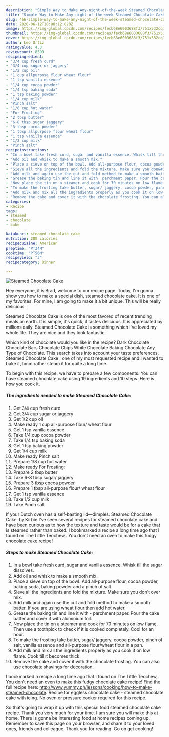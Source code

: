 ```yaml
---
description: "Simple Way to Make Any-night-of-the-week Steamed Chocolate Cake"
title: "Simple Way to Make Any-night-of-the-week Steamed Chocolate Cake"
slug: 466-simple-way-to-make-any-night-of-the-week-steamed-chocolate-cake
date: 2020-06-12T18:00:12.020Z
image: https://img-global.cpcdn.com/recipes/fecb68e6003688f3/751x532cq70/steamed-chocolate-cake-recipe-main-photo.jpg
thumbnail: https://img-global.cpcdn.com/recipes/fecb68e6003688f3/751x532cq70/steamed-chocolate-cake-recipe-main-photo.jpg
cover: https://img-global.cpcdn.com/recipes/fecb68e6003688f3/751x532cq70/steamed-chocolate-cake-recipe-main-photo.jpg
author: Leo Ortiz
ratingvalue: 4.3
reviewcount: 8599
recipeingredient:
- "3/4 cup fresh curd"
- "3/4 cup sugar or jaggery"
- "1/2 cup oil"
- "1 cup allpurpose flour wheat flour"
- "1 tsp vanilla essence"
- "1/4 cup cocoa powder"
- "1/4 tsp baking soda"
- "1 tsp baking powder"
- "1/4 cup milk"
- "Pinch salt"
- "1/8 cup hot water"
- "For Frosting"
- "2 tbsp butter"
- "6-8 tbsp sugar jaggery"
- "3 tbsp cocoa powder"
- "1 tbsp allpurpose flour wheat flour"
- "1 tsp vanilla essence"
- "1/2 cup milk"
- "Pinch salt"
recipeinstructions:
- "In a bowl take fresh curd, sugar and vanilla essence. Whisk till the sugar dissolves."
- "Add oil and whisk to make a smooth mix."
- "Place a sieve on top of the bowl. Add all-purpose flour, cocoa powder, baking soda, baking powder and a pinch of salt."
- "Sieve all the ingredients and fold the mixture. Make sure you don&#39;t over mix."
- "Add milk and again use the cut and fold method to make a smooth batter. If you are using wheat flour then add hot water."
- "Grease the baking tin and line it with  parchment paper. Pour the cake batter and cover it with aluminium foil."
- "Now place the tin on a steamer and cook for 70 minutes on low flame. Then use a toothpick to check if it is cooked completely. Cool for an hour."
- "To make the frosting take butter, sugar/ jaggery, cocoa powder, pinch of salt, vanilla essence and all-purpose flour/wheat flour in a pan."
- "Add milk and mix all the ingredients properly as you cook it on low flame. Cook till it becomes thick."
- "Remove the cake and cover it with the chocolate frosting. You can also use chocolate shavings for decoration."
categories:
- Recipe
tags:
- steamed
- chocolate
- cake

katakunci: steamed chocolate cake 
nutrition: 288 calories
recipecuisine: American
preptime: "PT34M"
cooktime: "PT56M"
recipeyield: "3"
recipecategory: Dinner

---
```



![Steamed Chocolate Cake](https://img-global.cpcdn.com/recipes/fecb68e6003688f3/751x532cq70/steamed-chocolate-cake-recipe-main-photo.jpg)

Hey everyone, it is Brad, welcome to our recipe page. Today, I'm gonna show you how to make a special dish, steamed chocolate cake. It is one of my favorites. For mine, I am going to make it a bit unique. This will be really delicious.

Steamed Chocolate Cake is one of the most favored of recent trending meals on earth. It is simple, it's quick, it tastes delicious. It is appreciated by millions daily. Steamed Chocolate Cake is something which I've loved my whole life. They are nice and they look fantastic.

Which kind of chocolate would you like in the recipe? Dark Chocolate Chocolate Bars Chocolate Chips White Chocolate Baking Chocolate Any Type of Chocolate. This search takes into account your taste preferences. Steamed Chocolate Cake , one of my most requested recipe and i wanted to bake it, hmm rather steam it for quite a long time.


To begin with this recipe, we have to prepare a few components. You can have steamed chocolate cake using 19 ingredients and 10 steps. Here is how you cook it.

<!--inarticleads1-->

##### The ingredients needed to make Steamed Chocolate Cake:

1. Get 3/4 cup fresh curd
1. Get 3/4 cup sugar or jaggery
1. Get 1/2 cup oil
1. Make ready 1 cup all-purpose flour/ wheat flour
1. Get 1 tsp vanilla essence
1. Take 1/4 cup cocoa powder
1. Take 1/4 tsp baking soda
1. Get 1 tsp baking powder
1. Get 1/4 cup milk
1. Make ready Pinch salt
1. Prepare 1/8 cup hot water
1. Make ready For Frosting:
1. Prepare 2 tbsp butter
1. Take 6-8 tbsp sugar/ jaggery
1. Prepare 3 tbsp cocoa powder
1. Prepare 1 tbsp all-purpose flour/ wheat flour
1. Get 1 tsp vanilla essence
1. Take 1/2 cup milk
1. Take Pinch salt


If your Dutch oven has a self-basting lid—dimples. Steamed Chocolate Cake. by Kirbie I&#39;ve seen several recipes for steamed chocolate cake and have been curious as to how the texture and taste would be for a cake that is steamed rather than baked. I bookmarked a recipe a long time ago that I found on The Little Teochew,. You don&#39;t need an oven to make this fudgy chocolate cake recipe! 

<!--inarticleads2-->

##### Steps to make Steamed Chocolate Cake:

1. In a bowl take fresh curd, sugar and vanilla essence. Whisk till the sugar dissolves.
1. Add oil and whisk to make a smooth mix.
1. Place a sieve on top of the bowl. Add all-purpose flour, cocoa powder, baking soda, baking powder and a pinch of salt.
1. Sieve all the ingredients and fold the mixture. Make sure you don&#39;t over mix.
1. Add milk and again use the cut and fold method to make a smooth batter. If you are using wheat flour then add hot water.
1. Grease the baking tin and line it with -  parchment paper. Pour the cake batter and cover it with aluminium foil.
1. Now place the tin on a steamer and cook for 70 minutes on low flame. Then use a toothpick to check if it is cooked completely. Cool for an hour.
1. To make the frosting take butter, sugar/ jaggery, cocoa powder, pinch of salt, vanilla essence and all-purpose flour/wheat flour in a pan.
1. Add milk and mix all the ingredients properly as you cook it on low flame. Cook till it becomes thick.
1. Remove the cake and cover it with the chocolate frosting. You can also use chocolate shavings for decoration.


I bookmarked a recipe a long time ago that I found on The Little Teochew,. You don&#39;t need an oven to make this fudgy chocolate cake recipe! Find the full recipe here: http://www.yummy.ph/lessons/cooking/how-to-make-steamed-chocolate. Recipe for eggless chocolate cake - steamed chocolate cake with icing. No oven or pressure cooker required for this recipe. 

So that's going to wrap it up with this special food steamed chocolate cake recipe. Thank you very much for your time. I am sure you will make this at home. There is gonna be interesting food at home recipes coming up. Remember to save this page on your browser, and share it to your loved ones, friends and colleague. Thank you for reading. Go on get cooking!
